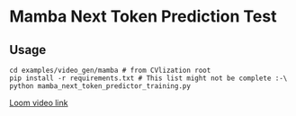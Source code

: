 # Mamba Next Token Prediction Test

## Usage

```shell
cd examples/video_gen/mamba # from CVlization root
pip install -r requirements.txt # This list might not be complete :-\
python mamba_next_token_predictor_training.py
```

[Loom video link](https://www.loom.com/share/6d104df4e0fc4d99ba15495866d2d687?sid=40be7125-3ba8-42b1-a345-e8fbd8ec7c73)

